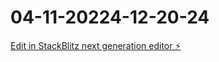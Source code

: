 # 04-11-20224-12-20-24

[Edit in StackBlitz next generation editor ⚡️](https://stackblitz.com/~/github.com/restorationglazing/04-11-20224-12-20-24)